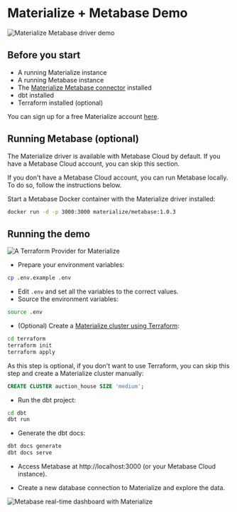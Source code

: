 # Materialize + Metabase Demo

![Materialize Metabase driver demo](https://github.com/MaterializeInc/terraform-provider-materialize/assets/21223421/c85d5852-7806-407e-ad32-9c97a9aa4514)

## Before you start

- A running Materialize instance
- A running Metabase instance
- The [Materialize Metabase connector](https://github.com/MaterializeInc/metabase-materialize-driver) installed
- dbt installed
- Terraform installed (optional)

You can sign up for a free Materialize account [here](https://materialize.com/register/).

## Running Metabase (optional)

The Materialize driver is available with Metabase Cloud by default. If you have a Metabase Cloud account, you can skip this section.

If you don't have a Metabase Cloud account, you can run Metabase locally. To do so, follow the instructions below.

Start a Metabase Docker container with the Materialize driver installed:

```bash
docker run -d -p 3000:3000 materialize/metabase:1.0.3
```

## Running the demo


![A Terraform Provider for Materialize](https://res.cloudinary.com/mzimgcdn/image/upload/v1682519949/separation-of-roles-for-managing-materialize.png)

- Prepare your environment variables:

```bash
cp .env.example .env
```

- Edit `.env` and set all the variables to the correct values.
- Source the environment variables:

```bash
source .env
```

- (Optional) Create a [Materialize cluster using Terraform](https://materialize.com/blog/terraform-provider/):

```bash
cd terraform
terraform init
terraform apply
```

As this step is optional, if you don't want to use Terraform, you can skip this step and create a Materialize cluster manually:

```sql
CREATE CLUSTER auction_house SIZE 'medium';
```

- Run the dbt project:

```bash
cd dbt
dbt run
```

- Generate the dbt docs:

```bash
dbt docs generate
dbt docs serve
```

- Access Metabase at http://localhost:3000 (or your Metabase Cloud instance).

- Create a new database connection to Materialize and explore the data.

![Metabase real-time dashboard with Materialize](https://github-production-user-asset-6210df.s3.amazonaws.com/21223421/271367286-0bc92c15-0601-4acf-84d7-805b9f514a45.gif)
